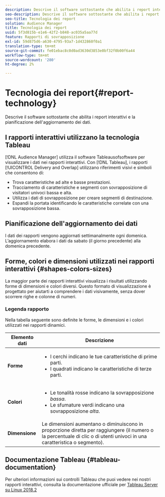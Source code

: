 ```yaml
---
description: Descrive il software sottostante che abilita i report interattivi e la pianificazione dell'aggiornamento dei dati.
seo-description: Descrive il software sottostante che abilita i report interattivi e la pianificazione dell'aggiornamento dei dati.
seo-title: Tecnologia dei report
solution: Audience Manager
title: Tecnologia dei report
uuid: 5f3d815b-e1e6-42f2-b848-ac035a5aa77d
feature: Rapporti di sovrapposizione
exl-id: 59d875d6-a630-4795-93a7-1d432860f0a1
translation-type: tm+mt
source-git-commit: fe01ebac8c0d0ad3630d3853e0bf32f0b00f6a44
workflow-type: tm+mt
source-wordcount: '280'
ht-degree: 2%

---
```


# Tecnologia dei report{#report-technology}

Descrive il software sottostante che abilita i report interattivi e la pianificazione dell&#39;aggiornamento dei dati.

<!-- 

c_report_technology.xml

 -->

## I rapporti interattivi utilizzano la tecnologia Tableau

[!DNL Audience Manager] utilizza  [](https://www.tableausoftware.com/) il software Tableausofsoftware per visualizzare i dati nei rapporti interattivi. Con [!DNL Tableau], i rapporti [!UICONTROL Delivery and Overlap] utilizzano riferimenti visivi e simboli che consentono di:

* Trova caratteristiche ad alte e basse prestazioni.
* Tracciamento di caratteristiche e segmenti con sovrapposizione di visitatori univoci bassa e alta.
* Utilizza i dati di sovrapposizione per creare segmenti di destinazione.
* Espandi la portata identificando le caratteristiche correlate con una sovrapposizione bassa.

## Pianificazione dell&#39;aggiornamento dei dati

I dati dei rapporti vengono aggiornati settimanalmente ogni domenica. L’aggiornamento elabora i dati da sabato (il giorno precedente) alla domenica precedente.

## Forme, colori e dimensioni utilizzati nei rapporti interattivi {#shapes-colors-sizes}

La maggior parte dei rapporti interattivi visualizza i risultati utilizzando forme di dimensioni e colori diversi. Questo formato di visualizzazione è progettato per aiutarti a comprendere i dati visivamente, senza dover scorrere righe e colonne di numeri.

<!-- 

r_legend.xml

 -->

### Legenda rapporto

Nella tabella seguente sono definite le forme, le dimensioni e i colori utilizzati nei rapporti dinamici.

<table id="table_EC180A96E3784FC6B81FCFB546C4A3FA"> 
 <thead> 
  <tr> 
   <th colname="col1" class="entry"> Elemento dati </th> 
   <th colname="col2" class="entry"> Descrizione </th> 
  </tr> 
 </thead>
 <tbody> 
  <tr> 
   <td colname="col1"> <b>Forme</b> </td> 
   <td colname="col2"> 
    <ul id="ul_076773ABD0BB4CE6834ACFA8B3D6AC2E"> 
     <li id="li_BBAB37A6EC1549B48C0E4D3BFAF7062C">I cerchi indicano le tue caratteristiche di prime parti. </li> 
     <li id="li_371331AE984A4A999CE0596EA13987E0">I quadrati indicano le caratteristiche di terze parti. </li> 
    </ul> </td> 
  </tr> 
  <tr> 
   <td colname="col1"> <b>Colori</b> </td> 
   <td colname="col2"> 
    <ul id="ul_F5D243297F0C4E5A8EDCBD28A548869E"> 
     <li id="li_332EB873A35440E6BB6093E36A0FAC3D">Le tonalità rosse indicano la sovrapposizione <i>bassa</i>. </li> 
     <li id="li_29DFDB1218DF4069B5DCFF841D48EF56">Le sfumature verdi indicano una sovrapposizione <i>alta</i>. </li> 
    </ul> </td> 
  </tr> 
  <tr> 
   <td colname="col1"> <b>Dimensione</b> </td> 
   <td colname="col2"> Le dimensioni aumentano o diminuiscono in proporzione diretta per raggiungere (il numero o la percentuale di clic o di utenti univoci in una caratteristica o segmento). </td> 
  </tr> 
 </tbody> 
</table>

## Documentazione Tableau {#tableau-documentation}

Per ulteriori informazioni sui controlli Tableau che puoi vedere nei nostri rapporti interattivi, consulta la documentazione ufficiale per [Tableau Server su Linux 2018.2](https://help.tableau.com/v2018.2/server-linux/en-us/get_started_server.htm)
